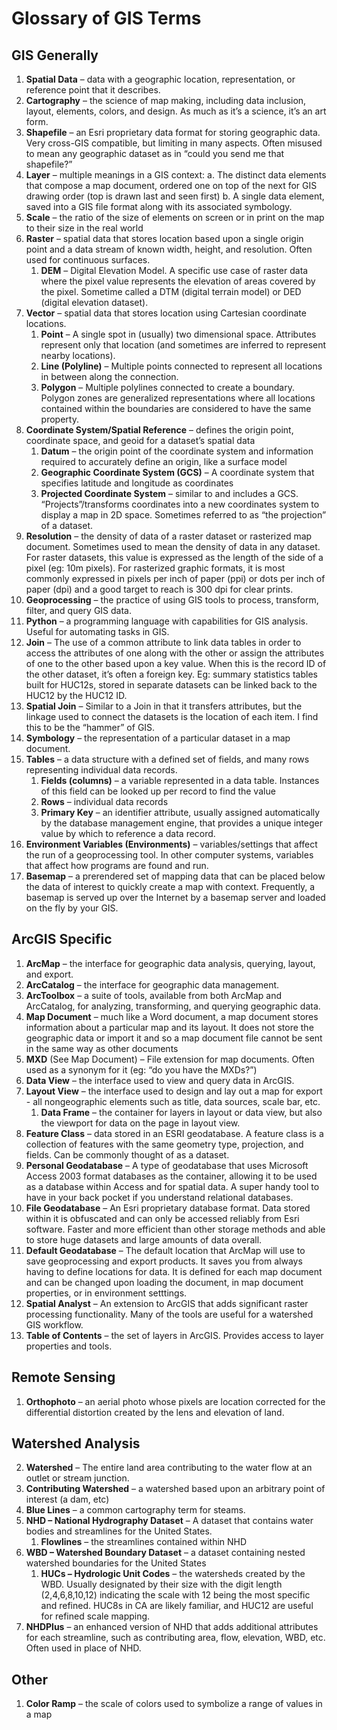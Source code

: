 # Glossary of GIS Terms
## GIS Generally
1.	**Spatial Data** – data with a geographic location, representation, or reference point that it describes.
2.	**Cartography** – the science of map making, including data inclusion, layout, elements, colors, and design. As much as it’s a science, it’s an art form.
3.	**Shapefile** – an Esri proprietary data format for storing geographic data. Very cross-GIS compatible, but limiting in many aspects. Often misused to mean any geographic dataset as in “could you send me that shapefile?”
4.	**Layer** – multiple meanings in a GIS context:
  a.	The distinct data elements that compose a map document, ordered one on top of the next for GIS drawing order (top is drawn last and seen first)
  b.	A single data element, saved into a GIS file format along with its associated symbology.
5.	**Scale** – the ratio of the size of elements on screen or in print on the map to their size in the real world
6.	**Raster** – spatial data that stores location based upon a single origin point and a data stream of known width, height, and resolution. Often used for continuous surfaces.
    1. **DEM** – Digital Elevation Model. A specific use case of raster data where the pixel value represents the elevation of areas covered by the pixel. Sometime called a DTM (digital terrain model) or DED (digital elevation dataset).
7.	**Vector** – spatial data that stores location using Cartesian coordinate locations.
    1.	**Point** – A single spot in (usually) two dimensional space. Attributes represent only that location (and sometimes are inferred to represent nearby locations).
    2.	**Line (Polyline)** – Multiple points connected to represent all locations in between along the connection.
    3.	**Polygon** – Multiple polylines connected to create a boundary. Polygon zones are generalized representations where all locations contained within the boundaries are considered to have the same property.
8.	**Coordinate System/Spatial Reference** – defines the origin point, coordinate space, and geoid for a dataset’s spatial data
    1.	**Datum** – the origin point of the coordinate system and information required to accurately define an origin, like a surface model
    2.	**Geographic Coordinate System (GCS)** – A coordinate system that specifies latitude and longitude as coordinates
    3.	**Projected Coordinate System** – similar to and includes a GCS. “Projects”/transforms coordinates into a new coordinates system to display a map in 2D space. Sometimes referred to as “the projection” of a dataset.
9.	**Resolution** – the density of data of a raster dataset or rasterized map document. Sometimes used to mean the density of data in any dataset. For raster datasets, this value is expressed as the length of the side of a pixel (eg: 10m pixels). For rasterized graphic formats, it is most commonly expressed in pixels per inch of paper (ppi) or dots per inch of paper (dpi) and a good target to reach is 300 dpi for clear prints.
10.	**Geoprocessing** – the practice of using GIS tools to process, transform, filter, and query GIS data.
11.	**Python** – a programming language with capabilities for GIS analysis. Useful for automating tasks in GIS.
12.	**Join** – The use of a common attribute to link data tables in order to access the attributes of one along with the other or assign the attributes of one to the other based upon a key value. When this is the record ID of the other dataset, it’s often a foreign key. Eg:  summary statistics tables built for HUC12s, stored in separate datasets can be linked back to the HUC12 by the HUC12 ID.
13.	**Spatial Join** – Similar to a Join in that it transfers attributes, but the linkage used to connect the datasets is the location of each item. I find this to be the “hammer” of GIS.
14.	**Symbology** – the representation of a particular dataset in a map document.
15.	**Tables** – a data structure with a defined set of fields, and many rows representing individual data records.
    1.	**Fields (columns)** – a variable represented in a data table. Instances of this field can be looked up per record to find the value
    2.	**Rows** – individual data records
    3.	**Primary Key** – an identifier attribute, usually assigned automatically by the database management engine, that provides a unique integer value by which to reference a data record.
16.	**Environment Variables (Environments)** – variables/settings that affect the run of a geoprocessing tool. In other computer systems, variables that affect how programs are found and run.
17.	**Basemap** – a prerendered set of mapping data that can be placed below the data of interest to quickly create a map with context. Frequently, a basemap is served up over the Internet by a basemap server and loaded on the fly by your GIS.

## ArcGIS Specific
1.	**ArcMap** – the interface for geographic data analysis, querying, layout, and export.
2.	**ArcCatalog** – the interface for geographic data management.
3.	**ArcToolbox** – a suite of tools, available from both ArcMap and ArcCatalog, for analyzing, transforming, and querying geographic data.
4.	**Map Document** – much like a Word document, a map document stores information about a particular map and its layout. It does not store the geographic data or import it and so a map document file cannot be sent in the same way as other documents
5.	**MXD** (See Map Document) – File extension for map documents. Often used as a synonym for it (eg: “do you have the MXDs?”)
6.	**Data View** – the interface used to view and query data in ArcGIS.
7.	**Layout View** – the interface used to design and lay out a map for export - all nongeographic elements such as title, data sources, scale bar, etc.
    1.	**Data Frame** – the container for layers in layout or data view, but also the viewport for data on the page in layout view.
8.	**Feature Class** – data stored in an ESRI geodatabase. A feature class is a collection of features with the same geometry type, projection, and fields. Can be commonly thought of as a dataset.
9.	**Personal Geodatabase** – A type of geodatabase that uses Microsoft Access 2003 format databases as the container, allowing it to be used as a database within Access and for spatial data. A super handy tool to have in your back pocket if you understand relational databases.
10.	**File Geodatabase** – An Esri proprietary database format. Data stored within it is obfuscated and can only be accessed reliably from Esri software. Faster and more efficient than other storage methods and able to store huge datasets and large amounts of data overall.
11.	**Default Geodatabase** – The default location that ArcMap will use to save geoprocessing and export products. It saves you from always having to define locations for data. It is defined for each map document and can be changed upon loading the document, in map document properties, or in environment setttings.
12.	**Spatial Analyst** – An extension to ArcGIS that adds significant raster processing functionality. Many of the tools are useful for a watershed GIS workflow.
13.	**Table of Contents** – the set of layers in ArcGIS. Provides access to layer properties and tools.

## Remote Sensing
1.	**Orthophoto** – an aerial photo whose pixels are location corrected for the differential distortion created by the lens and elevation of land.

## Watershed Analysis
2.	**Watershed** – The entire land area contributing to the water flow at an outlet or stream junction.
3.	**Contributing Watershed** – a watershed based upon an arbitrary point of interest (a dam, etc)
4.	**Blue Lines** – a common cartography term for steams.
5.	**NHD – National Hydrography Dataset** – A dataset that contains water bodies and streamlines for the United States.
    1.	**Flowlines** – the streamlines contained within NHD
6.	**WBD – Watershed Boundary Dataset** – a dataset containing nested watershed boundaries for the United States
    1. **HUCs – Hydrologic Unit Codes** – the watersheds created by the WBD. Usually designated by their size with the digit length (2,4,6,8,10,12) indicating the scale with 12 being the most specific and refined. HUC8s in CA are likely familiar, and HUC12 are useful for refined scale mapping.
7.	**NHDPlus** – an enhanced version of NHD that adds additional attributes for each streamline, such as contributing area, flow, elevation, WBD, etc. Often used in place of NHD.

## Other
1.	**Color Ramp** – the scale of colors used to symbolize a range of values in a map
